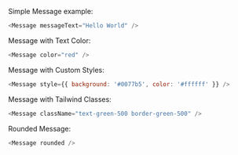 Simple Message example:

```js
<Message messageText="Hello World" />
```

Message with Text Color:

```js
<Message color="red" />
```

Message with Custom Styles:

```js
<Message style={{ background: '#0077b5', color: '#ffffff' }} />
```

Message with Tailwind Classes:

```js
<Message className="text-green-500 border-green-500" />
```

Rounded Message:

```js
<Message rounded />
```
